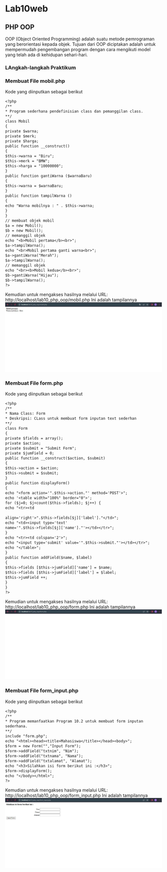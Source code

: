 # Lab10web
## PHP OOP
OOP (Object Oriented Programming) adalah suatu metode
pemrograman yang berorientasi kepada objek.
Tujuan dari OOP diciptakan adalah untuk mempermudah pengembangan program dengan cara mengikuti model yang
telah ada di kehidupan sehari-hari.

### LAngkah-langkah Praktikum
### Membuat File mobil.php
Kode yang diinputkan sebagai berikut
```
<?php
/**
* Program sederhana pendefinisian class dan pemanggilan class.
**/
class Mobil
{
private $warna;
private $merk;
private $harga;
public function __construct()
{
$this->warna = "Biru";
$this->merk = "BMW";
$this->harga = "10000000";
}
public function gantiWarna ($warnaBaru)
{
$this->warna = $warnaBaru;
}
public function tampilWarna ()
{
echo "Warna mobilnya : " . $this->warna;
}
}
// membuat objek mobil
$a = new Mobil();
$b = new Mobil();
// memanggil objek
echo "<b>Mobil pertama</b><br>";
$a->tampilWarna();
echo "<br>Mobil pertama ganti warna<br>";
$a->gantiWarna("Merah");
$a->tampilWarna();
// memanggil objek
echo "<br><b>Mobil kedua</b><br>";
$b->gantiWarna("Hijau");
$b->tampilWarna();
?>
```
Kemudian untuk mengakses hasilnya melalui URL: http://localhost/lab10_php_oop/mobil.php
Ini adalah tampilannya
![gambar 1](Praktikum10/ss1.JPG)
### Membuat File form.php
Kode yang diinputkan sebagai berikut
```
<?php
/**
* Nama Class: Form
* Deskripsi: CLass untuk membuat form inputan text sederhan
**/
class Form
{
private $fields = array();
private $action;
private $submit = "Submit Form";
private $jumField = 0;
public function __construct($action, $submit)
{
$this->action = $action;
$this->submit = $submit;
}
public function displayForm()
{
echo "<form action='".$this->action."' method='POST'>";
echo '<table width="100%" border="0">';
for ($j=0; $j<count($this->fields); $j++) {
echo "<tr><td

align='right'>".$this->fields[$j]['label']."</td>";
echo "<td><input type='text'
name='".$this->fields[$j]['name']."'></td></tr>";
}
echo "<tr><td colspan='2'>";
echo "<input type='submit' value='".$this->submit."'></td></tr>";
echo "</table>";
}
public function addField($name, $label)
{
$this->fields [$this->jumField]['name'] = $name;
$this->fields [$this->jumField]['label'] = $label;
$this->jumField ++;
}
}
?>
```
Kemudian untuk mengakses hasilnya melalui URL: http://localhost/lab10_php_oop/form.php
Ini adalah tampilannya
![gambar 2](Praktikum10/ss2.JPG)
### Membuat File form_input.php
Kode yang diinputkan sebagai berikut
```
<?php
/**
* Program memanfaatkan Program 10.2 untuk membuat form inputan sederhana.
**/
include "form.php";
echo "<html><head><title>Mahasiswa</title></head><body>";
$form = new Form("","Input Form");
$form->addField("txtnim", "Nim");
$form->addField("txtnama", "Nama");
$form->addField("txtalamat", "Alamat");
echo "<h3>Silahkan isi form berikut ini :</h3>";
$form->displayForm();
echo "</body></html>";
?>
```
Kemudian untuk mengakses hasilnya melalui URL: http://localhost/lab10_php_oop/form_input.php
Ini adalah tampilannya
![gambar 3](Praktikum10/ss3.JPG)